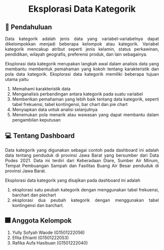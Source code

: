 <div align="center">
  
# Eksplorasi Data Kategorik

</div>

## :memo: Pendahuluan

<div align="justify">

Data kategorik adalah jenis data yang variabel-variabelnya dapat dikelompokkan menjadi beberapa kelompok atau kategorik. Variabel kategorik mencakup atribut seperti jenis kelamin, status perkawinan, pendidikan, wilayah geografis, preferensi produk, dan lain sebagainya.

</div>

<div align="justify">

Eksplorasi data kategorik merupakan langkah awal dalam analisis data yang membantu membentuk pemahaman yang kokoh tentang karakteristik dan pola data kategorik. Eksplorasi data kategorik memiliki beberapa tujuan utama yaitu
1. Memahami karakteristik data
2. Menganalisis perbandingan antara kategorik pada suatu variabel
3. Memberikan pemahaman yang lebih baik tentang data kategorik, seperti tabel frekuensi, tabel kontingensi, bar chart dan pie chart
4. Menyiapkan data untuk analisi selanjutnya
5. Menemukan pola menarik atau wawasan yang dapat membantu dalam pengambilan keputusan

</div>

## :computer: Tentang Dashboard

<div align="justify">
  
Data kategorik yang digunakan sebagai contoh pada dashboard ini adalah data tentang penduduk di provinsi Jawa Barat yang bersumber dari Data Podes 2021. Data ini terdiri dari Keberadaan Diare, Sumber Air Minum, Tempat Pembuangan Sampah dan Fasilitas Buang Air Besar penduduk di provinsi Jawa Barat.

</div>

<div align="justify">
  
Eksplorasi data kategorik yang disajikan pada dashboard ini adalah 
1. eksplorasi satu peubah kategorik dengan menggunakan tabel frekuensi, barchart dan piechart
2. eksplorasi dua peubah kategorik dengan menggunakan tabel kontingensi dan barchart.

</div>

## :fireworks: Anggota Kelompok

1. Yully Sofyah Waode     (G1501222056) 
2. Efita Efrianti         (G1501222053)
3. Rafika Aufa Hasibuan   (G1501222040) 

